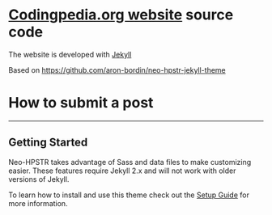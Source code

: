 # [Codingpedia.org website](http://www.codingpedia.org) source code

The website is developed with [Jekyll](https://github.com/jekyll/jekyll)

Based on https://github.com/aron-bordin/neo-hpstr-jekyll-theme


# How to submit a post


---

## Getting Started

Neo-HPSTR takes advantage of Sass and data files to make customizing easier. These features require Jekyll 2.x and will not work with older versions of Jekyll.

To learn how to install and use this theme check out the [Setup Guide](http://aronbordin.com/neo-hpstr-jekyll-theme//theme-setup/) for more information.
